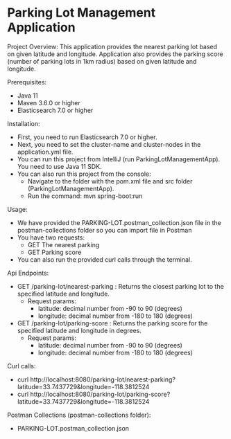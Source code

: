 # Parking Lot Management Application

Project Overview:
  This application provides the nearest parking lot based on given latitude and longitude. 
  Application also provides the parking score (number of parking lots in 1km radius) based on given latitude and longitude.
  
Prerequisites:
  - Java 11
  - Maven 3.6.0 or higher
  - Elasticsearch 7.0 or higher

Installation:
  - First, you need to run Elasticsearch 7.0 or higher.
  - Next, you need to set the cluster-name and cluster-nodes in the application.yml file.
  - You can run this project from IntelliJ (run ParkingLotManagementApp). You need to use Java 11 SDK.
  - You can also run this project from the console:
    - Navigate to the folder with the pom.xml file and src folder (ParkingLotManagementApp). 
    - Run the command: mvn spring-boot:run
    
Usage:
  - We have provided the PARKING-LOT.postman_collection.json file in the postman-collections folder so you can import file in Postman
  - You have two requests:
    - GET The nearest parking
    - GET Parking score
  - You can also run the provided curl calls through the terminal.
    
Api Endpoints:
  - GET /parking-lot/nearest-parking : Returns the closest parking lot to the specified latitude and longitude.
    - Request params: 
      - latitude: decimal number from -90 to 90 (degrees)
      - longitude: decimal number from -180 to 180 (degrees)
  - GET /parking-lot/parking-score : Returns the parking score for the specified latitude and longitude in degrees.
    - Request params: 
      - latitude: decimal number from -90 to 90 (degrees)
      - longitude: decimal number from -180 to 180 (degrees)
  
Curl calls:
  - curl http://localhost:8080/parking-lot/nearest-parking?latitude=33.7437729&longitude=-118.3812524
  - curl http://localhost:8080/parking-lot/parking-score?latitude=33.7437729&longitude=-118.3812524
  
Postman Collections (postman-collections folder):
  - PARKING-LOT.postman_collection.json
